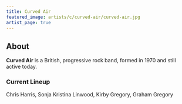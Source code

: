 ```yaml
---
title: Curved Air
featured_image: artists/c/curved-air/curved-air.jpg
artist_page: true
---
```

## About

**Curved Air** is a British, progressive rock band, formed in 1970 and still active today.

### Current Lineup

Chris Harris, Sonja Kristina Linwood, Kirby Gregory, Graham Gregory

